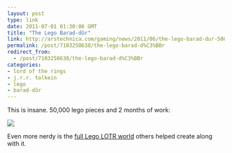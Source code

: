 ```yaml
---
layout: post
type: link
date: 2011-07-01 01:30:06 GMT
title: "The Lego Barad-dûr"
link: http://arstechnica.com/gaming/news/2011/06/the-lego-barad-dur-50000-pieces-two-months-of-construction-pure-awesomethe-lego-barad-dur-50000-pieces-2-months-to-build-pure-awesome.ars
permalink: /post/7103250638/the-lego-barad-d%C3%BBr
redirect_from: 
  - /post/7103250638/the-lego-barad-d%C3%BBr
categories:
- lord of the rings
- j.r.r. tolkein
- lego
- barad-dûr
---
```

This is insane. 50,000 lego pieces and 2 months of work:

<img src="http://farm6.static.flickr.com/5144/5854766944_831d2cc531_b.jpg"/>

Even more nerdy is the <a href="http://www.mocpages.com/moc.php/276793">full Lego LOTR world</a> others helped create along with it.